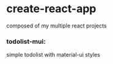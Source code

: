 # create-react-app
composed of my multiple react projects
### todolist-mui: 
simple todolist with material-ui styles
